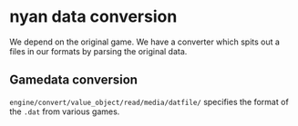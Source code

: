 # nyan data conversion

We depend on the original game.
We have a converter which spits out a files in our formats
by parsing the original data.

## Gamedata conversion

`engine/convert/value_object/read/media/datfile/` specifies the format of the `.dat` from various games.
